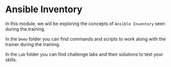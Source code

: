 # Ansible Inventory

In this module, we will be exploring the concepts of `Ansible Inventory` seen during the training.

In the `Demo` folder you can find commands and scripts to work along with the trainer during the training.

In the `Lab` folder you can find challenge labs and their solutions to test your skills.

